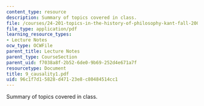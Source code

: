 ```yaml
---
content_type: resource
description: Summary of topics covered in class.
file: /courses/24-201-topics-in-the-history-of-philosophy-kant-fall-2005/96c1f7d15828d47123e8c80484514cc1_9_causality1.pdf
file_type: application/pdf
learning_resource_types:
- Lecture Notes
ocw_type: OCWFile
parent_title: Lecture Notes
parent_type: CourseSection
parent_uid: f7038a8f-2b52-6de0-9b69-252d4e671a7f
resourcetype: Document
title: 9_causality1.pdf
uid: 96c1f7d1-5828-d471-23e8-c80484514cc1
---
```

Summary of topics covered in class.

